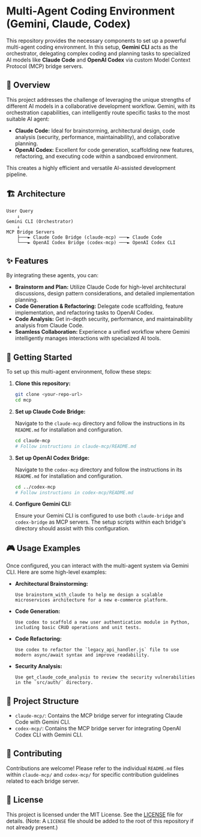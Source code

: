 # Multi-Agent Coding Environment (Gemini, Claude, Codex)

This repository provides the necessary components to set up a powerful multi-agent coding environment. In this setup, **Gemini CLI** acts as the orchestrator, delegating complex coding and planning tasks to specialized AI models like **Claude Code** and **OpenAI Codex** via custom Model Context Protocol (MCP) bridge servers.

## 🎯 Overview

This project addresses the challenge of leveraging the unique strengths of different AI models in a collaborative development workflow. Gemini, with its orchestration capabilities, can intelligently route specific tasks to the most suitable AI agent:

*   **Claude Code:** Ideal for brainstorming, architectural design, code analysis (security, performance, maintainability), and collaborative planning.
*   **OpenAI Codex:** Excellent for code generation, scaffolding new features, refactoring, and executing code within a sandboxed environment.

This creates a highly efficient and versatile AI-assisted development pipeline.

## 🏗️ Architecture

```
User Query
    ↓
Gemini CLI (Orchestrator)
    ↓
MCP Bridge Servers
    ├───► Claude Code Bridge (claude-mcp) ───► Claude Code
    └───► OpenAI Codex Bridge (codex-mcp) ───► OpenAI Codex CLI
```

## ✨ Features

By integrating these agents, you can:

*   **Brainstorm and Plan:** Utilize Claude Code for high-level architectural discussions, design pattern considerations, and detailed implementation planning.
*   **Code Generation & Refactoring:** Delegate code scaffolding, feature implementation, and refactoring tasks to OpenAI Codex.
*   **Code Analysis:** Get in-depth security, performance, and maintainability analysis from Claude Code.
*   **Seamless Collaboration:** Experience a unified workflow where Gemini intelligently manages interactions with specialized AI tools.

## 🚀 Getting Started

To set up this multi-agent environment, follow these steps:

1.  **Clone this repository:**

    ```bash
    git clone <your-repo-url>
    cd mcp
    ```

2.  **Set up Claude Code Bridge:**

    Navigate to the `claude-mcp` directory and follow the instructions in its `README.md` for installation and configuration.

    ```bash
    cd claude-mcp
    # Follow instructions in claude-mcp/README.md
    ```

3.  **Set up OpenAI Codex Bridge:**

    Navigate to the `codex-mcp` directory and follow the instructions in its `README.md` for installation and configuration.

    ```bash
    cd ../codex-mcp
    # Follow instructions in codex-mcp/README.md
    ```

4.  **Configure Gemini CLI:**

    Ensure your Gemini CLI is configured to use both `claude-bridge` and `codex-bridge` as MCP servers. The setup scripts within each bridge's directory should assist with this configuration.

## 🎮 Usage Examples

Once configured, you can interact with the multi-agent system via Gemini CLI. Here are some high-level examples:

*   **Architectural Brainstorming:**
    ```
    Use brainstorm_with_claude to help me design a scalable microservices architecture for a new e-commerce platform.
    ```

*   **Code Generation:**
    ```
    Use codex to scaffold a new user authentication module in Python, including basic CRUD operations and unit tests.
    ```

*   **Code Refactoring:**
    ```
    Use codex to refactor the `legacy_api_handler.js` file to use modern async/await syntax and improve readability.
    ```

*   **Security Analysis:**
    ```
    Use get_claude_code_analysis to review the security vulnerabilities in the `src/auth/` directory.
    ```

## 📂 Project Structure

*   `claude-mcp/`: Contains the MCP bridge server for integrating Claude Code with Gemini CLI.
*   `codex-mcp/`: Contains the MCP bridge server for integrating OpenAI Codex CLI with Gemini CLI.

## 🤝 Contributing

Contributions are welcome! Please refer to the individual `README.md` files within `claude-mcp/` and `codex-mcp/` for specific contribution guidelines related to each bridge server.

## 📄 License

This project is licensed under the MIT License. See the [LICENSE](LICENSE) file for details. (Note: A `LICENSE` file should be added to the root of this repository if not already present.)